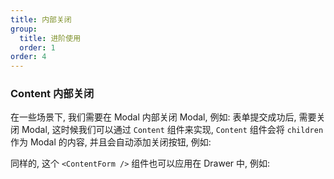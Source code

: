 ```yaml
---
title: 内部关闭
group:
  title: 进阶使用
  order: 1
order: 4
---
```


### Content 内部关闭

在一些场景下, 我们需要在 Modal 内部关闭 Modal, 例如: 表单提交成功后, 需要关闭 Modal, 这时候我们可以通过 `Content` 组件来实现, `Content` 组件会将 `children` 作为 Modal 的内容, 并且会自动添加关闭按钮, 例如:

<code src="../examples/advanced-content/modal.tsx"></code>

同样的, 这个 `<ContentForm />` 组件也可以应用在 Drawer 中, 例如:

<code src="../examples/advanced-content/drawer.tsx"></code>
